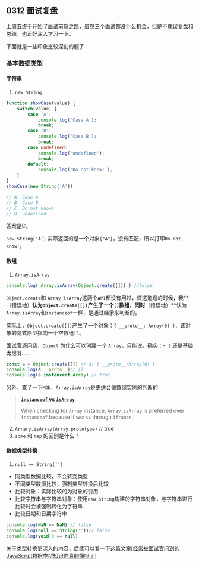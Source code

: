## 0312 面试复盘

上周五终于开始了面试前端之路，虽然三个面试都没什么机会，但是不耽误复盘和总结，也正好深入学习一下。

下面就是一些印象比较深刻的题了：

### 基本数据类型

#### 字符串

1. `new String`

```js
function showCase(value) {
    switch(value) {
        case 'A':
            console.log('Case A');
            break;
        case 'B':
            console.log('Case B');
            break;
        case undefined:
            console.log('undefined');
            break;
        default:
            console.log('Do not know!');
    }
}
showCase(new String('A'))

// A. Case A
// B. Case B
// C. Do not know!
// D. undefined
```

答案是C。

`new String('A')` 实际返回的是一个对象`{"A"}`，没有匹配，所以打印`Do not know!`。



#### 数组

1. `Array.isArray`

```js
console.log( Array.isArray(Object.create([])) ) //false
```

`Object.create`和 `Array.isArray`这两个`API`都没有用过，做这道题的时候，我**（错误地）**认为`Object.create([])`产生了一个`[]`数组，同时**（错误地）**认为`Array.isArray`和`instanceof`一样，是通过继承来判断的。

实际上，`Object.create([])`产生了一个对象：`{ __proto__: Array(0) }`，该对象的隐式原型指向一个空数组`[]`。

面试官还问我，`Object` 为什么可以创建一个 `Array`，只能说，确实：-（ 还是基础太烂呀……

```js
const a = Object.create([]) // a: { __proto__:Array(0) }
console.log(a.__proto__)// []
console.log(a instanceof Array) // true
```

另外，查了一下`MDN`，`Array.isArray`是更适合做数组实例的判断的

>  [**`instanceof` vs `isArray`**](https://developer.mozilla.org/en-US/docs/Web/JavaScript/Reference/Global_Objects/Array/isArray#instanceof_vs_isarray)
>
> When checking for `Array` instance, `Array.isArray` is preferred over `instanceof` because it works through `iframes`. 

2. `Arrary.isArray(Array.prototype)` // true
3. `some` 和 `map` 的区别是什么？



#### 数据类型转换

1.  `null == String('')`

- 同类型数据比较，不会转变类型
- 不同类型数据比较，强制类型转换后比较
- 比较对象：实际比较的为对象的引用
- 比较字符串与字符串对象：使用`new String`构建的字符串对象，与字符串进行比较时会被强制转化为字符串
- 比较日期和日期字符串

```js
console.log(NaN == NaN) // false
console.log(null == String(''))// false
console.log(void 0 == null)
```

关于类型转换更深入的内容，后续可以看一下这篇文章[[经常被面试官问到的JavaScript数据类型知识你真的懂吗？](https://segmentfault.com/a/1190000019760110)]